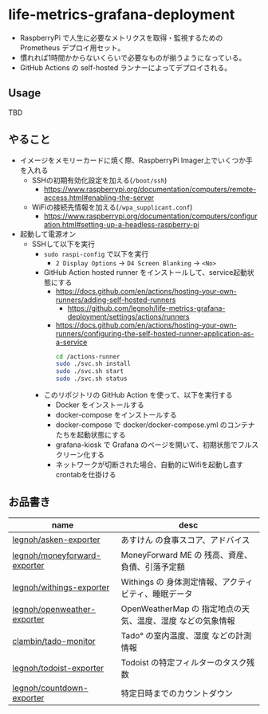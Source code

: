 # life-metrics-grafana-deployment

- RaspberryPi で人生に必要なメトリクスを取得・監視するための Prometheus デプロイ用セット。
- 慣れれば1時間かからないくらいで必要なものが揃うようになっている。
- GitHub Actions の self-hosted ランナーによってデプロイされる。

Usage
----

TBD

やること
----

- イメージをメモリーカードに焼く際、RaspberryPi Imager上でいくつか手を入れる
  - SSHの初期有効化設定を加える(`/boot/ssh`)
    - https://www.raspberrypi.org/documentation/computers/remote-access.html#enabling-the-server
  - WiFiの接続先情報を加える(`/wpa_supplicant.conf`)
    - https://www.raspberrypi.org/documentation/computers/configuration.html#setting-up-a-headless-raspberry-pi
- 起動して電源オン
  - SSHして以下を実行
    - `sudo raspi-config` で以下を実行
      - `2 Display Options` -> `D4 Screen Blanking` -> `<No>`
    - GitHub Action hosted runner をインストールして、service起動状態にする
      - https://docs.github.com/en/actions/hosting-your-own-runners/adding-self-hosted-runners
        - https://github.com/legnoh/life-metrics-grafana-deployment/settings/actions/runners
      - https://docs.github.com/en/actions/hosting-your-own-runners/configuring-the-self-hosted-runner-application-as-a-service
        ```sh
        cd /actions-runner
        sudo ./svc.sh install
        sudo ./svc.sh start
        sudo ./svc.sh status
        ```
    - このリポジトリの GitHub Action を使って、以下を実行する
      - Docker をインストールする
      - docker-compose をインストールする
      - docker-compose で docker/docker-compose.yml のコンテナたちを起動状態にする
      - grafana-kiosk で Grafana のページを開いて、初期状態でフルスクリーン化する
      - ネットワークが切断された場合、自動的にWifiを起動し直すcrontabを仕掛ける

お品書き
----

|name|desc|
|---|---|
| [legnoh/asken-exporter](https://github.com/legnoh/asken-exporter) | あすけん の食事スコア、アドバイス |
| [legnoh/moneyforward-exporter](https://github.com/legnoh/moneyforward-exporter) | MoneyForward ME の 残高、資産、負債、引落予定額 |
| [legnoh/withings-exporter](https://github.com/legnoh/withings-exporter) | Withings の 身体測定情報、アクティビティ、睡眠データ |
| [legnoh/openweather-exporter](https://github.com/legnoh/openweather-exporter) | OpenWeatherMap の 指定地点の天気、温度、湿度 などの気象情報 |
| [clambin/tado-monitor](https://github.com/clambin/tado-exporter) | Tado° の室内温度、湿度 などの計測情報 |
| [legnoh/todoist-exporter](https://github.com/legnoh/todoist-exporter) | Todoist の特定フィルターのタスク残数 |
| [legnoh/countdown-exporter](https://github.com/legnoh/countdown-exporter) | 特定日時までのカウントダウン |
